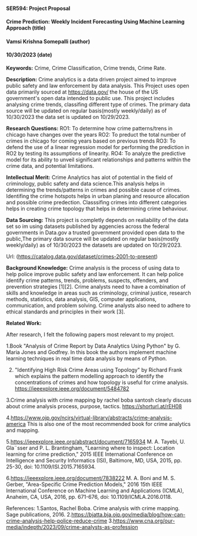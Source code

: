 #### SER594: Project Proposal
#### Crime Prediction: Weekly Incident Forecasting Using Machine Learning Approach (title)
#### Vamsi Krishna Somepalli (author)
#### 10/30/2023 (date)

**Keywords:** Crime, Crime Classification, Crime trends, Crime Rate.

**Description:** Crime analytics is a data driven project aimed to improve public safety and law enforcement by data analysis. This Project uses open data primarily sourced at https://data.gov/ the house of the US government's open data intended to public use. This project includes analysing crime trends, classifing different type of crimes. The primary data source will be updated on regular basis(mostly weekly/daily) as of 10/30/2023 the data set is updated on 10/29/2023.

**Research Questions:**
RO1: To determine how crime patterns/trens in chicago have changes over the years
RO2: To preduct the total number of crimes in chicago for coming years based on previous trends
RO3: To defend the use of a linear regression model for performing the prediction in RO2 by testing its assumptions of linearity.
RO4: To analyze the predictive model for its ability to unveil significant relationships and patterns within the crime data, and potential limitations.



**Intellectual Merit:**
Crime Analytics has alot of potential in the field of criminology, public safety and data science.This analysis helps in determining the trends/patterns in crimes and possible cause of crimes. Identifing the crime hotspots helps in urban planing and resource allocation and possible crime predection. Classsifing crimes into different categories helps in creating crime topology that helps in determining crime behaviour.

**Data Sourcing:** This project is completly depends on realiability of the data set so im using datasets published by aggencies across the federal governments in Data.gov a trusted government provided open data to the public,The primary data source will be updated on regular basis(mostly weekly/daily) as of 10/30/2023 the datasets are updated on 10/29/2023.

Url: (https://catalog.data.gov/dataset/crimes-2001-to-present)


**Background Knowledge:** Crime analysis is the process of using data to help police improve public safety and law enforcement. It can help police identify crime patterns, trends, problems, suspects, offenders, and prevention strategies [1][2]. Crime analysts need to have a combination of skills and knowledge in areas such as criminology, criminal justice, research methods, statistics, data analysis, GIS, computer applications, communication, and problem solving. Crime analysts also need to adhere to ethical standards and principles in their work [3].

**Related Work:**

After research, I felt the following papers most relevant to my project. 

1.Book  "Analysis of Crime Report by Data Analytics Using Python" by G. Maria Jones and Godfrey. In this book the authors implement machine learning techniques in real time data analysis by means of Python.
 
2. "Identifying High Risk Crime Areas using Topology" by Richard Frank which explains the pattern modelling approach to identify the concentrations of crimes and how topology is useful for crime analysis. https://ieeexplore.ieee.org/document/5484782

3.Crime analysis with crime mapping by rachel boba santosh clearly discuss about crime analysis process, purpose, tactics. https://shorturl.at/rEH08

4.https://www.ojp.gov/ncjrs/virtual-library/abstracts/crime-analysis-america
This is also one of the most recommended book for crime analytics and mapping.

5.https://ieeexplore.ieee.org/abstract/document/7165934
M. A. Tayebi, U. Gla¨sser and P. L. Brantingham, "Learning where to inspect: Location learning for crime prediction," 2015 IEEE International Conference on Intelligence and Security Informatics (ISI), Baltimore, MD, USA, 2015, pp. 25-30, doi: 10.1109/ISI.2015.7165934.

6.https://ieeexplore.ieee.org/document/7838222
M. A. Boni and M. S. Gerber, "Area-Specific Crime Prediction Models," 2016 15th IEEE International Conference on Machine Learning and Applications (ICMLA), Anaheim, CA, USA, 2016, pp. 671-676, doi: 10.1109/ICMLA.2016.0118.

References:
1.Santos, Rachel Boba. Crime analysis with crime mapping. Sage publications, 2016.
2.https://bjatta.bja.ojp.gov/media/blog/how-can-crime-analysis-help-police-reduce-crime
3.https://www.cna.org/our-media/indepth/2023/09/crime-analysts-as-profession
